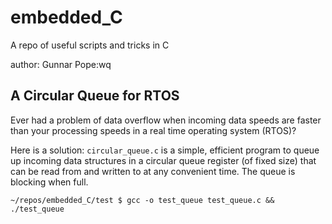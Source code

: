 # embedded_C
A repo of useful scripts and tricks in C

author: Gunnar Pope:wq

## A Circular Queue for RTOS
Ever had a problem of data overflow when incoming data speeds are faster than your processing speeds in a real time operating system (RTOS)?

Here is a solution: `circular_queue.c` is a simple, efficient program to queue up incoming data structures in a circular queue register (of fixed size) that can be read from and written to at any convenient time. The queue is blocking when full.


    ~/repos/embedded_C/test $ gcc -o test_queue test_queue.c && ./test_queue
